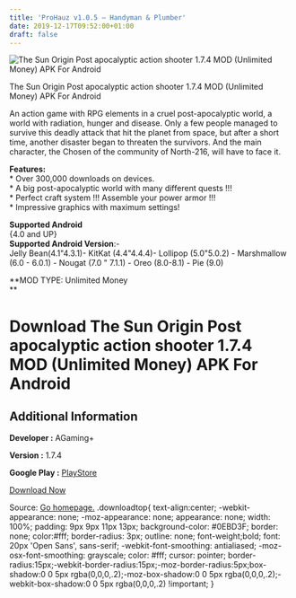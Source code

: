 ```yaml
---
title: 'ProHauz v1.0.5 – Handyman & Plumber'
date: 2019-12-17T09:52:00+01:00
draft: false
---
```


![The Sun Origin Post apocalyptic action shooter 1.7.4 MOD (Unlimited Money) APK For Android](https://i0.wp.com/apkhome.net/wp-content/uploads/2019/12/The-Sun-Origin-Post-apocalyptic-action-shooter-1.7.4-MOD-Unlimited-Money.jpg "The Sun Origin Post apocalyptic action shooter 1.7.4 MOD (Unlimited Money) APK For Android")

  

The Sun Origin Post apocalyptic action shooter 1.7.4 MOD (Unlimited Money) APK For Android

An action game with RPG elements in a cruel post-apocalyptic world, a world with radiation, hunger and disease. Only a few people managed to survive this deadly attack that hit the planet from space, but after a short time, another disaster began to threaten the survivors. And the main character, the Chosen of the community of North-216, will have to face it.

**Features:**  
\* Over 300,000 downloads on devices.  
\* A big post-apocalyptic world with many different quests !!!  
\* Perfect craft system !!! Assemble your power armor !!!  
\* Impressive graphics with maximum settings!

**Supported Android**  
{4.0 and UP}  
**Supported Android Version**:-  
Jelly Bean(4.1"4.3.1)- KitKat (4.4"4.4.4)- Lollipop (5.0"5.0.2) - Marshmallow (6.0 - 6.0.1) - Nougat (7.0 " 7.1.1) - Oreo (8.0-8.1) - Pie (9.0)

**MOD TYPE: Unlimited Money  
**

Download The Sun Origin Post apocalyptic action shooter 1.7.4 MOD (Unlimited Money) APK For Android
===================================================================================================

Additional Information
----------------------

**Developer :** AGaming+

**Version :** 1.7.4

**Google Play :** [PlayStore](https://play.google.com/store/apps/details?id=com.agaming.thesun.origin)

  

[Download Now](https://store4app.co/post/the-sun-origin-post-apocalyptic-action-shooter-1-7-4-mod-unlimited-money-apk-for-android_1576572580)

  
Source: [Go homepage.](https://store4app.co/post/the-sun-origin-post-apocalyptic-action-shooter-1-7-4-mod-unlimited-money-apk-for-android_1576572580) .downloadtop{ text-align:center; -webkit-appearance: none; -moz-appearance: none; appearance: none; width: 100%; padding: 9px 9px 11px 13px; background-color: #0EBD3F; border: none; color:#fff; border-radius: 3px; outline: none; font-weight;bold; font: 20px 'Open Sans', sans-serif; -webkit-font-smoothing: antialiased; -moz-osx-font-smoothing: grayscale; color: #fff; cursor: pointer; border-radius:15px;-webkit-border-radius:15px;-moz-border-radius:5px;box-shadow:0 0 5px rgba(0,0,0,.2);-moz-box-shadow:0 0 5px rgba(0,0,0,.2);-webkit-box-shadow:0 0 5px rgba(0,0,0,.2) !important; }